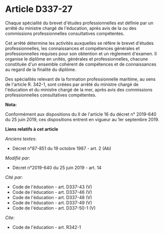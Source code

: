 # Article D337-27

Chaque spécialité du brevet d'études professionnelles est définie par un arrêté du ministre chargé de l'éducation, après avis
de la ou des commissions professionnelles consultatives compétentes.

Cet arrêté détermine les activités auxquelles se réfère le brevet d'études professionnelles, les connaissances et compétences
générales et professionnelles requises pour son obtention et un règlement d'examen. Il organise le diplôme en unités,
générales et professionnelles, chacune constituée d'un ensemble cohérent de compétences et de connaissances au regard de la
finalité du diplôme.

Des spécialités relevant de la formation professionnelle maritime, au sens de l'article R. 342-1, sont créées par arrêté du
ministre chargé de l'éducation et du ministre chargé de la mer, après avis des commissions professionnelles consultatives
compétentes.

**Nota:**

Conformément aux dispositions du II de l'article 16 du décret n° 2019-640 du 25 juin 2019, ces dispositions entrent en
vigueur au 1er septembre 2019.

**Liens relatifs à cet article**

_Anciens textes_:

  - Décret n°87-851 du 19 octobre 1987 - art. 2 (Ab)

_Modifié par_:

  - Décret n°2019-640 du 25 juin 2019 - art. 14

_Cité par_:

  - Code de l'éducation - art. D337-43 (V)
  - Code de l'éducation - art. D337-46 (V)
  - Code de l'éducation - art. D337-48 (V)
  - Code de l'éducation - art. D337-49 (V)
  - Code de l'éducation - art. D337-50-1 (V)

_Cite_:

  - Code de l'éducation - art. R342-1

